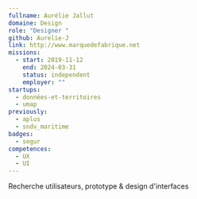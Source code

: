 ```yaml
---
fullname: Aurélie Jallut
domaine: Design
role: "Designer "
github: Aurelie-J
link: http://www.marquedefabrique.net
missions:
  - start: 2019-11-12
    end: 2024-03-31
    status: independent
    employer: ""
startups:
  - données-et-territoires
  - umap
previously:
  - aplus
  - sndv_maritime
badges:
  - segur
competences:
  - UX
  - UI
---
```


Recherche utilisateurs, prototype & design d'interfaces
